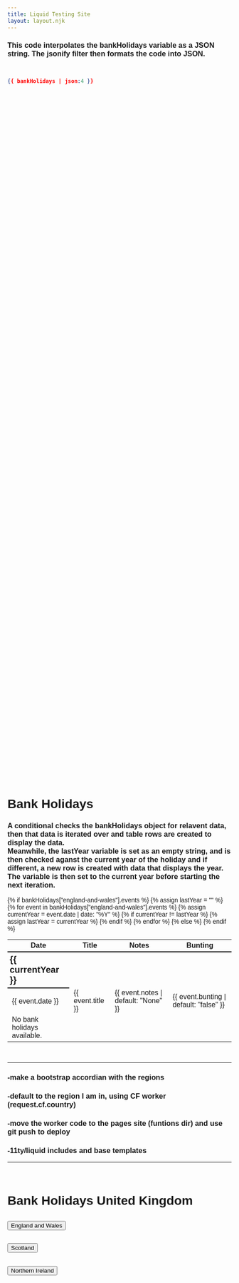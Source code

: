 ```yaml
---
title: Liquid Testing Site
layout: layout.njk
---
```

 
<style>
 body {
  margin: 10px;
  font-family: Arial, Helvetica, sans-serif;

 }

 td {
  padding-left: 10px;
 }

 .sectionHeadings {
  border-bottom: 2px solid black;
  border-width: 100%;
 }

 .rawJSON {
  height: 40vh;
  overflow: scroll;
 }

</style>

<!-- # Liquid Testing Site

### the string literal "now" is passed to the [date](https://shopify.github.io/liquid/filters/date/) filter and will be evalualated as current date and time, and formated with the formating template string

{{ "now" | date: "%Y-%m-%d" }}

### we pass a string literal to the [split](https://shopify.github.io/liquid/filters/split/) filter with ', ' as the delimiter an the result is assigned to the variable

beatles with [assign](https://shopify.github.io/liquid/tags/variable/#assign)

{% assign beatles = "John, Paul, George, Ringo" | split: ", " %}

{% for b in beatles %}

    {{- b | append: " " -}}

{% endfor %}

## a example from the eleventy documentation including remote data

{{ testData.full_name }}

<pre>

{{ testData | json}}
</pre>

### using the site.json static date include from \_data

- {{site.title}}

- {{ site.status }}

### rendering holiday object as json with the json filter inside a `<pre>` tag

<pre>

{{ site.holidays | json}}

</pre>

### use a for loop to [iterate](https://shopify.github.io/liquid/tags/iteration/) over the holidays in the site.json static data

---

{% for h in site.holidays %}

{{ h.title }}
{{ h.Date }}

{% endfor %}

### The for loop iterates over holidays in site and rendering the title snd date into specified table data tags. An alternate option would be the [tablerow](https://shopify.github.io/liquid/tags/iteration/#tablerow) iteration loop

---

<table>
  <tr>
    <th>Title:</th>
    <th>Date:</th>
  </tr>
  {% for h in site.holidays %}
  <tr>
    <td>{{h.title}}</td>
    <td>{{h.date}}</td>
  </tr>
{% endfor %}

  <thead>
    <tr>
      <th>Date</th>
      <th>Title</th>
      <th>Notes</th>
      <th>Bunting</th>
    </tr>
  </thead>
  <tbody>
    {% tablerow event in bankHolidays["england-and-wales"].events %}
      {{ event.date }}
    {% endtablerow %}
    {% tablerow event in bankHolidays["england-and-wales"].events %}
      {{ event.title }}
    {% endtablerow %}
    {% tablerow event in bankHolidays["england-and-wales"].events %}
      {{ event.notes | default: "None" }}
    {% endtablerow %}
    {% tablerow event in bankHolidays["england-and-wales"].events %}
      {{ event.bunting | default: "false" }}
    {% endtablerow %}
   </tbody>  
</table>  -->


### This code interpolates the bankHolidays variable as a JSON string. The jsonify filter then formats the code into JSON.

<div class="rawJSON">

```json

{{ bankHolidays | json:4 }} 
```

</div>


# Bank Holidays

<table>
  <thead>
    <tr>
      <th class="sectionHeadings">Date</th>
      <th class="sectionHeadings">Title</th>
      <th class="sectionHeadings">Notes</th>
      <th class="sectionHeadings">Bunting</th>
    </tr>
  </thead>

### A conditional checks the bankHolidays object for relavent data, then that data is iterated over and table rows are created to display the data. <br> Meanwhile, the lastYear variable is set as an empty string, and is then checked aganst the current year of the holiday and if different, a new row is created with data that displays the year. The variable is then set to the current year before starting the next iteration.

  <tbody>
    {% if bankHolidays["england-and-wales"].events %}
      {% assign lastYear = "" %}
      {% for event in bankHolidays["england-and-wales"].events %}
        {% assign currentYear = event.date | date: "%Y" %}
        {% if currentYear != lastYear %}
          <tr>
            <td style="font-weight: bold;padding:5px;font-size:20px;border-bottom: 2px solid black;">{{ currentYear }}</td>
          </tr>
          {% assign lastYear = currentYear %}
        {% endif %}
        <tr>
          <td>{{ event.date }}</td>
          <td>{{ event.title }}</td>
          <td>{{ event.notes | default: "None" }}</td>
          <td>{{ event.bunting | default: "false" }}</td>
        </tr>
      {% endfor %}
    {% else %}
      <tr><td>No bank holidays available.</td></tr>
    {% endif %}
  </tbody>
</table>
<br>

---

### -make a bootstrap accordian with the regions 
### -default to the region I am in, using CF worker (request.cf.country)
### -move the worker code to the pages site (funtions dir) and use git push to deploy
### -11ty/liquid includes and base templates

---
<br>

<h1>Bank Holidays United Kingdom</h1>
<div class="accordion" id="eventsAccordion">
    <!-- ENGLAND AND WALES -->
    <div class="accordion-item" id="englandAndWales">
        <h2 class="accordion-header" id="headingOne">
            <button class="accordion-button" type="button" data-bs-toggle="collapse" data-bs-target="#collapseOne" aria-expanded="true" aria-controls="collapseOne">
                England and Wales
            </button>
        </h2>
        <div id="collapseOne" class="accordion-collapse collapse show" aria-labelledby="headingOne" data-bs-parent="#eventsAccordion">
            <div class="accordion-body" id="englandAndWalesBody"></div>
        </div>
    </div>
    <!-- SCOTLAND -->
    <div class="accordion-item" id="scotland">
        <h2 class="accordion-header" id="headingTwo">
            <button class="accordion-button" type="button" data-bs-toggle="collapse" data-bs-target="#collapseTwo" aria-expanded="false" aria-controls="collapseTwo">
                Scotland
            </button>
        </h2>
        <div id="collapseTwo" class="accordion-collapse collapse" aria-labelledby="headingTwo" data-bs-parent="#eventsAccordion">
            <div class="accordion-body" id="scotlandBody"></div>
        </div>
    </div>
    <!-- NORTHERN IRELAND -->
    <div class="accordion-item" id="northernIreland">
        <h2 class="accordion-header" id="headingThree">
            <button class="accordion-button" type="button" data-bs-toggle="collapse" data-bs-target="#collapseThree" aria-expanded="false" aria-controls="collapseThree">
                Northern Ireland
            </button>
        </h2>
        <div id="collapseThree" class="accordion-collapse collapse" aria-labelledby="headingThree" data-bs-parent="#eventsAccordion">
            <div class="accordion-body" id="northernIrelandBody"></div>
        </div>
    </div>
</div>

<script>
  async function fetchEvents() {
    try {
        const response = await fetch('https://purple-pine-028c.leith-green.workers.dev/');
        const data = await response.json();

        //populate england and wales with future dates
        const englandAndWalesBody = document.getElementById('englandAndWalesBody');
        data['england-and-wales'].events.forEach(event => {
            const div = document.createElement('div');
            div.innerText = `${event.title} - ${new Date(event.date).toLocaleDateString()}`;
            englandAndWalesBody.appendChild(div);
        });

        //populate Scotland with future dates
        const scotlandBody = document.getElementById('scotlandBody');
        data.scotland.events.forEach(event => {
            const div = document.createElement('div');
            div.innerText = `${event.title} - ${new Date(event.date).toLocaleDateString()}`;
            scotlandBody.appendChild(div);
        });

        //populate northern ireland with future dates
        const northernIrelandBody = document.getElementById('northernIrelandBody');
        data['northern ireland'].events.forEach(event => {
            const div = document.createElement('div');
            div.innerText = `${event.title} - ${new Date(event.date).toLocaleDateString()}`;
            northernIrelandBody.appendChild(div);
        });

    } catch (error) {
        console.error("Error fetching data: ", error);
    }
}

//calls the function to fetch and display events
fetchEvents();

</script>

<link href="https://stackpath.bootstrapcdn.com/bootstrap/4.5.2/css/bootstrap.min.css" rel="stylesheet">
<link rel="stylesheet" href="https://cdnjs.cloudflare.com/ajax/libs/highlight.js/11.9.0/styles/default.min.css">
<script src="https://cdnjs.cloudflare.com/ajax/libs/highlight.js/11.9.0/highlight.min.js"></script>

<script>
hljs.highlightAll();
</script>


